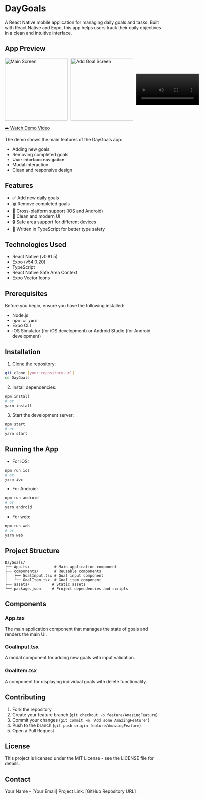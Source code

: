 # DayGoals

A React Native mobile application for managing daily goals and tasks. Built with React Native and Expo, this app helps users track their daily objectives in a clean and intuitive interface.

## App Preview

<div style="display: flex; flex-direction: row; gap: 10px; align-items: center;">
    <img src="./assets/screen1.png" alt="Main Screen" width="200"/>
    <img src="./assets/screen2.png" alt="Add Goal Screen" width="200"/>
    <video width="200" controls>
        <source src="./assets/Simulator Screen Recording - iPhone 14 Pro Max - 2025-10-26 at 02.31.15.mov" type="video/quicktime">
    </video>
</div>

[➡️ Watch Demo Video](https://github.com/abdelfatahmoustafa/DayGoals_ReactNative/blob/main/assets/Simulator%20Screen%20Recording%20-%20iPhone%2014%20Pro%20Max%20-%202025-10-26%20at%2002.31.15.mov?raw=true)

The demo shows the main features of the DayGoals app:

- Adding new goals
- Removing completed goals
- User interface navigation
- Modal interaction
- Clean and responsive design

## Features

- ✅ Add new daily goals
- 🗑️ Remove completed goals
- 📱 Cross-platform support (iOS and Android)
- 🎨 Clean and modern UI
- 🔒 Safe area support for different devices
- 💪 Written in TypeScript for better type safety

## Technologies Used

- React Native (v0.81.5)
- Expo (v54.0.20)
- TypeScript
- React Native Safe Area Context
- Expo Vector Icons

## Prerequisites

Before you begin, ensure you have the following installed:

- Node.js
- npm or yarn
- Expo CLI
- iOS Simulator (for iOS development) or Android Studio (for Android development)

## Installation

1. Clone the repository:

```bash
git clone [your-repository-url]
cd DayGoals
```

2. Install dependencies:

```bash
npm install
# or
yarn install
```

3. Start the development server:

```bash
npm start
# or
yarn start
```

## Running the App

- For iOS:

```bash
npm run ios
# or
yarn ios
```

- For Android:

```bash
npm run android
# or
yarn android
```

- For web:

```bash
npm run web
# or
yarn web
```

## Project Structure

```
DayGoals/
├── App.tsx           # Main application component
├── components/       # Reusable components
│   ├── GoalInput.tsx # Goal input component
│   └── GoalItem.tsx  # Goal item component
├── assets/          # Static assets
└── package.json     # Project dependencies and scripts
```

## Components

### App.tsx

The main application component that manages the state of goals and renders the main UI.

### GoalInput.tsx

A modal component for adding new goals with input validation.

### GoalItem.tsx

A component for displaying individual goals with delete functionality.

## Contributing

1. Fork the repository
2. Create your feature branch (`git checkout -b feature/AmazingFeature`)
3. Commit your changes (`git commit -m 'Add some AmazingFeature'`)
4. Push to the branch (`git push origin feature/AmazingFeature`)
5. Open a Pull Request

## License

This project is licensed under the MIT License - see the LICENSE file for details.

## Contact

Your Name - [Your Email]
Project Link: [GitHub Repository URL]
